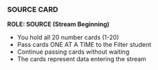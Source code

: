 ### SOURCE CARD
**ROLE: SOURCE (Stream Beginning)**
- You hold all 20 number cards (1-20)
- Pass cards ONE AT A TIME to the Filter student
- Continue passing cards without waiting
- The cards represent data entering the stream